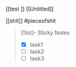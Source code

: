 [[test ]]
[[Untitled]]

[[shit]] #pieceofshit

> [!list]- Sticky Notes
> 
> - [x] task1
> - [ ] task2
> - [ ] task3
> 

